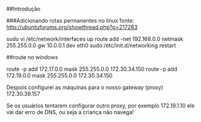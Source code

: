 ##Introdução

###Adicionando rotas permanentes no linux
fonte: http://ubuntuforums.org/showthread.php?p=217263

sudo vi /etc/network/interfaces
up route add -net 192.168.0.0 netmask 255.255.0.0 gw 10.0.0.1 dev eth0
sudo /etc/init.d/networking restart



##route no windows

route -p add 172.17.0.0 mask 255.255.0.0 172.30.34.150
route -p add 172.19.0.0 mask 255.255.0.0 172.30.34.150

Despois configurei as máquinas para o nosso gateway (proxy)
172.30.39.157

Se os usuários tentarem configurar outro proxy, por exemplo
172.19.1.10
ele vai dar erro de DNS, ou seja a criança não navega! 

 